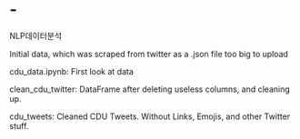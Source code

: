 # -
NLP데이터분석

Initial data, which was scraped from twitter as a .json file too big to upload

cdu_data.ipynb: First look at data

clean_cdu_twitter: DataFrame after deleting useless columns, and cleaning up.

cdu_tweets: Cleaned CDU Tweets. Without Links, Emojis, and other Twitter stuff.
